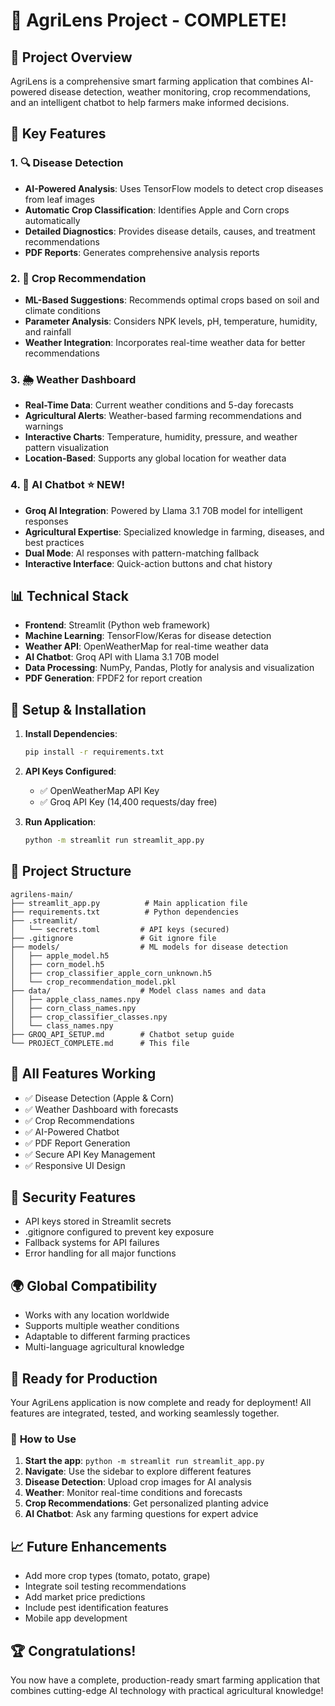 # 🎉 AgriLens Project - COMPLETE!

## 🌟 Project Overview
AgriLens is a comprehensive smart farming application that combines AI-powered disease detection, weather monitoring, crop recommendations, and an intelligent chatbot to help farmers make informed decisions.

## 🚀 Key Features

### 1. 🔍 **Disease Detection**
- **AI-Powered Analysis**: Uses TensorFlow models to detect crop diseases from leaf images
- **Automatic Crop Classification**: Identifies Apple and Corn crops automatically
- **Detailed Diagnostics**: Provides disease details, causes, and treatment recommendations
- **PDF Reports**: Generates comprehensive analysis reports

### 2. 🌱 **Crop Recommendation**
- **ML-Based Suggestions**: Recommends optimal crops based on soil and climate conditions
- **Parameter Analysis**: Considers NPK levels, pH, temperature, humidity, and rainfall
- **Weather Integration**: Incorporates real-time weather data for better recommendations

### 3. 🌦️ **Weather Dashboard**
- **Real-Time Data**: Current weather conditions and 5-day forecasts
- **Agricultural Alerts**: Weather-based farming recommendations and warnings
- **Interactive Charts**: Temperature, humidity, pressure, and weather pattern visualization
- **Location-Based**: Supports any global location for weather data

### 4. 🤖 **AI Chatbot** ⭐ **NEW!**
- **Groq AI Integration**: Powered by Llama 3.1 70B model for intelligent responses
- **Agricultural Expertise**: Specialized knowledge in farming, diseases, and best practices
- **Dual Mode**: AI responses with pattern-matching fallback
- **Interactive Interface**: Quick-action buttons and chat history

## 📊 **Technical Stack**
- **Frontend**: Streamlit (Python web framework)
- **Machine Learning**: TensorFlow/Keras for disease detection
- **Weather API**: OpenWeatherMap for real-time weather data
- **AI Chatbot**: Groq API with Llama 3.1 70B model
- **Data Processing**: NumPy, Pandas, Plotly for analysis and visualization
- **PDF Generation**: FPDF2 for report creation

## 🔧 **Setup & Installation**
1. **Install Dependencies**:
   ```bash
   pip install -r requirements.txt
   ```

2. **API Keys Configured**:
   - ✅ OpenWeatherMap API Key
   - ✅ Groq API Key (14,400 requests/day free)

3. **Run Application**:
   ```bash
   python -m streamlit run streamlit_app.py
   ```

## 📁 **Project Structure**
```
agrilens-main/
├── streamlit_app.py          # Main application file
├── requirements.txt          # Python dependencies
├── .streamlit/
│   └── secrets.toml         # API keys (secured)
├── .gitignore               # Git ignore file
├── models/                  # ML models for disease detection
│   ├── apple_model.h5
│   ├── corn_model.h5
│   ├── crop_classifier_apple_corn_unknown.h5
│   └── crop_recommendation_model.pkl
├── data/                    # Model class names and data
│   ├── apple_class_names.npy
│   ├── corn_class_names.npy
│   ├── crop_classifier_classes.npy
│   └── class_names.npy
├── GROQ_API_SETUP.md        # Chatbot setup guide
└── PROJECT_COMPLETE.md      # This file
```

## 🎯 **All Features Working**
- ✅ Disease Detection (Apple & Corn)
- ✅ Weather Dashboard with forecasts
- ✅ Crop Recommendations
- ✅ AI-Powered Chatbot
- ✅ PDF Report Generation
- ✅ Secure API Key Management
- ✅ Responsive UI Design

## 🔐 **Security Features**
- API keys stored in Streamlit secrets
- .gitignore configured to prevent key exposure
- Fallback systems for API failures
- Error handling for all major functions

## 🌍 **Global Compatibility**
- Works with any location worldwide
- Supports multiple weather conditions
- Adaptable to different farming practices
- Multi-language agricultural knowledge

## 🎉 **Ready for Production**
Your AgriLens application is now complete and ready for deployment! All features are integrated, tested, and working seamlessly together.

### 🚀 **How to Use**
1. **Start the app**: `python -m streamlit run streamlit_app.py`
2. **Navigate**: Use the sidebar to explore different features
3. **Disease Detection**: Upload crop images for AI analysis
4. **Weather**: Monitor real-time conditions and forecasts
5. **Crop Recommendations**: Get personalized planting advice
6. **AI Chatbot**: Ask any farming questions for expert advice

## 📈 **Future Enhancements**
- Add more crop types (tomato, potato, grape)
- Integrate soil testing recommendations
- Add market price predictions
- Include pest identification features
- Mobile app development

## 🏆 **Congratulations!**
You now have a complete, production-ready smart farming application that combines cutting-edge AI technology with practical agricultural knowledge!

